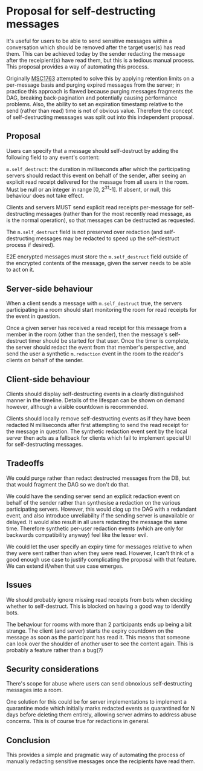# Proposal for self-destructing messages

It's useful for users to be able to send sensitive messages within a
conversation which should be removed after the target user(s) has read them.
This can be achieved today by the sender redacting the message after the
receipient(s) have read them, but this is a tedious manual process. This
proposal provides a way of automating this process.

Originally [MSC1763](https://github.com/matrix-org/matrix-doc/pull/1763)
attempted to solve this by applying retention limits on a per-message basis
and purging expired messages from the server; in practice this approach is
flawed because purging messages fragments the DAG, breaking back-pagination
and potentially causing performance problems.  Also, the ability to set an
expiration timestamp relative to the send (rather than read) time is not of
obvious value.  Therefore the concept of self-destructing messsages was 
split out into this independent proposal.

## Proposal

Users can specify that a message should self-destruct by adding the following
field to any event's content:

`m.self_destruct`:
  the duration in milliseconds after which the participating servers should
  redact this event on behalf of the sender, after seeing an explicit read
  receipt delivered for the message from all users in the room. Must be null
  or an integer in range [0, 2<sup>31</sup>-1]. If absent, or null, this
  behaviour does not take effect.

Clients and servers MUST send explicit read receipts per-message for
self-destructing messages (rather than for the most recently read message,
as is the normal operation), so that messages can be destructed as requested.

The `m.self_destruct` field is not preserved over redaction (and
self-destructing messages may be redacted to speed up the self-destruct
process if desired).

E2E encrypted messages must store the `m.self_destruct` field outside of the
encrypted contents of the message, given the server needs to be able to act on
it.

## Server-side behaviour

When a client sends a message with `m.self_destruct` true, the servers
participating in a room should start monitoring the room for read receipts for
the event in question.

Once a given server has received a read receipt for this message from a member
in the room (other than the sender), then the message's self-destruct timer
should be started for that user.  Once the timer is complete, the server
should redact the event from that member's perspective, and send the user a
synthetic `m.redaction` event in the room to the reader's clients on behalf of
the sender.

## Client-side behaviour

Clients should display self-destructing events in a clearly distinguished
manner in the timeline.  Details of the lifespan can be shown on demand
however, although a visible countdown is recommended.

Clients should locally remove self-destructing events as if they have been
redacted N milliseconds after first attempting to send the read receipt for the
message in question.  The synthetic redaction event sent by the local server
then acts as a fallback for clients which fail to implement special UI for
self-destructing messages.

## Tradeoffs

We could purge rather than redact destructed messages from the DB, but that
would fragment the DAG so we don't do that.

We could have the sending server send an explicit redaction event on behalf of
the sender rather than synthesise a redaction on the various participating
servers.  However, this would clog up the DAG with a redundant event, and also
introduce unreliability if the sending server is unavailable or delayed.  It
would  also result in all users redacting the message the same time. Therefore
synthetic per-user redaction events (which are only for backwards
compatibility anyway) feel like the lesser evil.

We could let the user specify an expiry time for messages relative to when
they were sent rather than when they were read.  However, I can't think of a
good enough use case to justify complicating the proposal with that feature.
We can extend if/when that use case emerges.

## Issues

We should probably ignore missing read receipts from bots when deciding
whether to self-destruct.  This is blocked on having a good way to identify
bots.

The behaviour for rooms with more than 2 participants ends up being a bit
strange. The client (and server) starts the expiry countdown on the message as
soon as the participant has read it.  This means that someone can look over
the shoulder of another user to see the content again.  This is probably a
feature rather than a bug(?)

## Security considerations

There's scope for abuse where users can send obnoxious self-destructing messages
into a room.

One solution for this could be for server implementations to implement a
quarantine mode which initially marks redacted events as quarantined for N days
before deleting them entirely, allowing server admins to address abuse concerns.
This is of course true for redactions in general.

## Conclusion

This provides a simple and pragmatic way of automating the process of manually
redacting sensitive messages once the recipients have read them.
